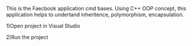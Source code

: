 This is the Faecbook application cmd bases. Using C++ OOP concept, this application helps to undertand inheritence, polymorphism, encapsulation. 

1)Open project in Visual Studio

2)Run the project
